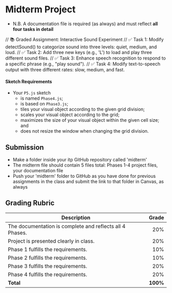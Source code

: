 # Midterm Project

- N.B. A documentation file is required (as always) and must reflect **all four tasks in detail**

// 📚 Graded Assignment: Interactive Sound Experiment
// ✅ Task 1: Modify detectSound() to categorize sound into three levels: quiet, medium, and loud.
// ✅ Task 2: Add three new keys (e.g., 'L') to load and play three different sound files.
// ✅ Task 3: Enhance speech recognition to respond to a specific phrase (e.g., "play sound").
// ✅ Task 4: Modify text-to-speech output with three different rates: slow, medium, and fast.



#### Sketch Requirements
- Your `P5.js` sketch
	- is named `Phase4.js`;
	- is based on `Phase3.js`;
	- tiles your visual object according to the given grid division;
	- scales your visual object according to the grid;
	- maximizes the size of your visual object within the given cell size; and
	- does not resize the window when changing the grid division.

## Submission
- Make a folder inside your itp GitHub repository called 'midterm'
- The midterm file should contain 5 files total: Phases 1-4 project files, your documentation file
- Push your 'midterm' folder to GitHub as you have done for previous assignments in the class and submit the link to that folder in Canvas, as always

## Grading Rubric

Description|Grade
---|---:|
The documentation is complete and reflects all 4 Phases. | 20%
Project is presented clearly in class. | 20%
Phase 1 fulfills the requirements. | 10%
Phase 2 fulfills the requirements. | 10%
Phase 3 fulfills the requirements. | 20%
Phase 4 fulfills the requirements. | 20%
**Total** | **100%**
